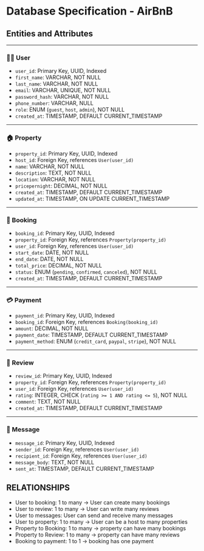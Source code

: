 # Database Specification - AirBnB

## Entities and Attributes

---

### 🧑‍💼 User

- `user_id`: Primary Key, UUID, Indexed  
- `first_name`: VARCHAR, NOT NULL  
- `last_name`: VARCHAR, NOT NULL  
- `email`: VARCHAR, UNIQUE, NOT NULL  
- `password_hash`: VARCHAR, NOT NULL  
- `phone_number`: VARCHAR, NULL  
- `role`: ENUM (`guest`, `host`, `admin`), NOT NULL  
- `created_at`: TIMESTAMP, DEFAULT CURRENT_TIMESTAMP  

---

### 🏠 Property

- `property_id`: Primary Key, UUID, Indexed  
- `host_id`: Foreign Key, references `User(user_id)`  
- `name`: VARCHAR, NOT NULL  
- `description`: TEXT, NOT NULL  
- `location`: VARCHAR, NOT NULL  
- `pricepernight`: DECIMAL, NOT NULL  
- `created_at`: TIMESTAMP, DEFAULT CURRENT_TIMESTAMP  
- `updated_at`: TIMESTAMP, ON UPDATE CURRENT_TIMESTAMP  

---

### 📅 Booking

- `booking_id`: Primary Key, UUID, Indexed  
- `property_id`: Foreign Key, references `Property(property_id)`  
- `user_id`: Foreign Key, references `User(user_id)`  
- `start_date`: DATE, NOT NULL  
- `end_date`: DATE, NOT NULL  
- `total_price`: DECIMAL, NOT NULL  
- `status`: ENUM (`pending`, `confirmed`, `canceled`), NOT NULL  
- `created_at`: TIMESTAMP, DEFAULT CURRENT_TIMESTAMP  

---

### 💳 Payment

- `payment_id`: Primary Key, UUID, Indexed  
- `booking_id`: Foreign Key, references `Booking(booking_id)`  
- `amount`: DECIMAL, NOT NULL  
- `payment_date`: TIMESTAMP, DEFAULT CURRENT_TIMESTAMP  
- `payment_method`: ENUM (`credit_card`, `paypal`, `stripe`), NOT NULL  

---

### 🌟 Review

- `review_id`: Primary Key, UUID, Indexed  
- `property_id`: Foreign Key, references `Property(property_id)`  
- `user_id`: Foreign Key, references `User(user_id)`  
- `rating`: INTEGER, CHECK (`rating >= 1 AND rating <= 5`), NOT NULL  
- `comment`: TEXT, NOT NULL  
- `created_at`: TIMESTAMP, DEFAULT CURRENT_TIMESTAMP  

---

### 💬 Message

- `message_id`: Primary Key, UUID, Indexed  
- `sender_id`: Foreign Key, references `User(user_id)`  
- `recipient_id`: Foreign Key, references `User(user_id)`  
- `message_body`: TEXT, NOT NULL  
- `sent_at`: TIMESTAMP, DEFAULT CURRENT_TIMESTAMP  

## RELATIONSHIPS

- User to booking: 1 to many -> User can create many bookings
- User to review: 1 to many -> User can write many reviews
- User to messages: User can send and receive many messages
- User to property: 1 to many -> User can be a host to many properties
- Property to Booking: 1 to many -> property can have many bookings
- Property to Review: 1 to many -> property can have many reviews
- Booking to payment: 1 to 1 -> booking has one payment